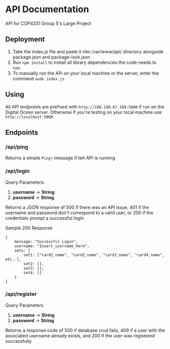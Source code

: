 # API Documentation
API for COP4331 Group 5's Large Project
## Deployment
1. Take the index.js file and paste it into /var/www/api/ directory alongside package.json and package-lock.json
2. Run `npm install` to install all library dependencies the code needs to run.
3. To manually run the APi on your local machine or the server, enter the command `node index.js`

## Using
All API endpoints are prefixed with `http://198.199.67.109:5000` if run on the Digital Ocean server. Otherwise if you're testing on your local machine use `http://localhost:5000`

## Endpoints

### /api/ping
Returns a simple `Ping!` message if teh API is running

### /api/login
Query Parameters:
1. **username** -> **String**
2. **password** -> **String**

Returns a JSON response of 500 if there was an API issue, 401 if the username and password don't correspond to a valid user, or 200 if the credentials prompt a successful login

Sample 200 Response
```
{
	message: "Successful Login",
	username: "Insert_username_here",
	sets: {
		set1: ["card1_name", "card2_name", "card3_name", "card4_name", etc..],
		set2: [],
		set3: [],
		set4: []
	}
}
```

### /api/register
Query Parameters

1. **username** -> **String**
2. **password** -> **String**

Returns a response code of 500 if database crud fails, 409 if a user with the associated username already exists, and 200 if the user was registered successfully
